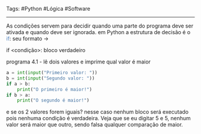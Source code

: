 Tags: #Python #Lógica #Software
___
As condições servem para decidir quando uma parte do programa deve ser ativada e quando deve ser ignorada. em Python a estrutura de decisão é o <font color="#4f81bd">if</font>:
seu formato -> 

if <condição>:
	bloco verdadeiro

programa 4.1 - lê dois valores e imprime qual valor é maior

```python
a = int(input("Primeiro valor: "))
b = int(input("Segundo valor: "))
if a > b:
	print("O primeiro é maior!")
if b > a:	
	print("O segundo é maior!")
```

e se os 2 valores forem iguais? nesse caso nenhum bloco será executado pois nenhuma condição é verdadeira. Veja que se eu digitar 5 e 5, nenhum valor será maior que outro, sendo falsa qualquer comparação de maior.

